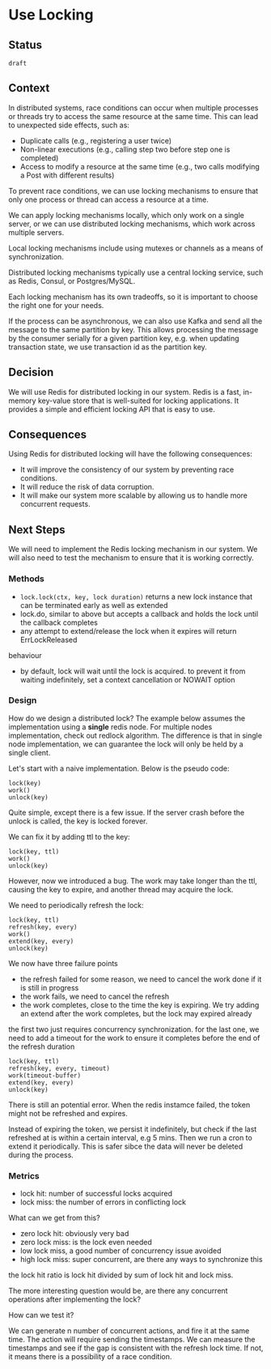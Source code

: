 # Use Locking

## Status

`draft`

## Context

In distributed systems, race conditions can occur when multiple processes or threads try to access the same resource at the same time. This can lead to unexpected side effects, such as:

* Duplicate calls (e.g., registering a user twice)
* Non-linear executions (e.g., calling step two before step one is completed)
* Access to modify a resource at the same time (e.g., two calls modifying a Post with different results)

To prevent race conditions, we can use locking mechanisms to ensure that only one process or thread can access a resource at a time.

We can apply locking mechanisms locally, which only work on a single server, or we can use distributed locking mechanisms, which work across multiple servers.

Local locking mechanisms include using mutexes or channels as a means of synchronization.

Distributed locking mechanisms typically use a central locking service, such as Redis, Consul, or Postgres/MySQL.

Each locking mechanism has its own tradeoffs, so it is important to choose the right one for your needs.

If the process can be asynchronous, we can also use Kafka and send all the message to the same partition by key. This allows processing the message by the consumer serially for a given partition key, e.g. when updating transaction state, we use transaction id as the partition key.

## Decision

We will use Redis for distributed locking in our system. Redis is a fast, in-memory key-value store that is well-suited for locking applications. It provides a simple and efficient locking API that is easy to use.

## Consequences

Using Redis for distributed locking will have the following consequences:

* It will improve the consistency of our system by preventing race conditions.
* It will reduce the risk of data corruption.
* It will make our system more scalable by allowing us to handle more concurrent requests.

## Next Steps

We will need to implement the Redis locking mechanism in our system. We will also need to test the mechanism to ensure that it is working correctly.


### Methods

- `lock.lock(ctx, key, lock duration)` returns a new lock instance that can be terminated early as well as extended
- lock.do, similar to above but accepts a callback and holds the lock until the callback completes
- any attempt to extend/release the lock when it expires will return ErrLockReleased

behaviour
- by default, lock will wait until the lock is acquired. to prevent it from waiting indefinitely, set a context cancellation or NOWAIT option

### Design 

How do we design a distributed lock? The example below assumes the implementation using a **single** redis node. For multiple nodes implementation, check out redlock algorithm. The difference is that in single node implementation, we can guarantee the lock will only be held by a single client.

Let's start with a naive implementation. Below is the pseudo code:


```
lock(key)
work()
unlock(key)
```

Quite simple, except there is a few issue. If the server crash before the unlock is called, the key is locked forever.

We can fix it by adding ttl to the key:

```
lock(key, ttl)
work()
unlock(key)
```

However, now we introduced a bug. The work may take longer than the ttl, causing the key to expire, and another thread may acquire the lock.

We need to periodically refresh the lock:

```
lock(key, ttl)
refresh(key, every)
work()
extend(key, every)
unlock(key)
```

We now have three failure points
- the refresh failed for some reason, we need to cancel the work done if it is still in progress
- the work fails, we need to cancel the refresh
- the work completes, close to the time the key is expiring. We try adding an extend after the work completes, but the lock may expired already

the first two just requires concurrency synchronization. for the last one, we need to add a timeout for the work to ensure it completes before the end of the refresh duration


```
lock(key, ttl)
refresh(key, every, timeout)
work(timeout-buffer)
extend(key, every)
unlock(key)
```

There is still an potential error. When the redis instamce failed, the token might not be refreshed and expires. 

Instead of expiring the token, we persist it indefinitely, but check if the last refreshed at is within a certain interval, e.g 5 mins. Then we run a cron to extend it periodically. This is safer sibce the data will never be deleted during the process.



### Metrics

- lock hit: number of successful locks acquired
- lock miss: the number of errors in conflicting lock

What can we get from this?

- zero lock hit: obviously very bad
- zero lock miss: is the lock even needed
- low lock miss, a good number of concurrency issue avoided
- high lock miss: super concurrent, are there any ways to synchronize this

the lock hit ratio is lock hit divided by sum of lock hit and lock miss.

The more interesting question would be, are there any concurrent operations after implementing the lock?

How can we test it?

We can generate n number of concurrent actions, and fire it at the same time. The action will require sending the timestamps. We can measure the timestamps and see if the gap is consistent with the refresh lock time. If not, it means there is a possibility of a race condition.
